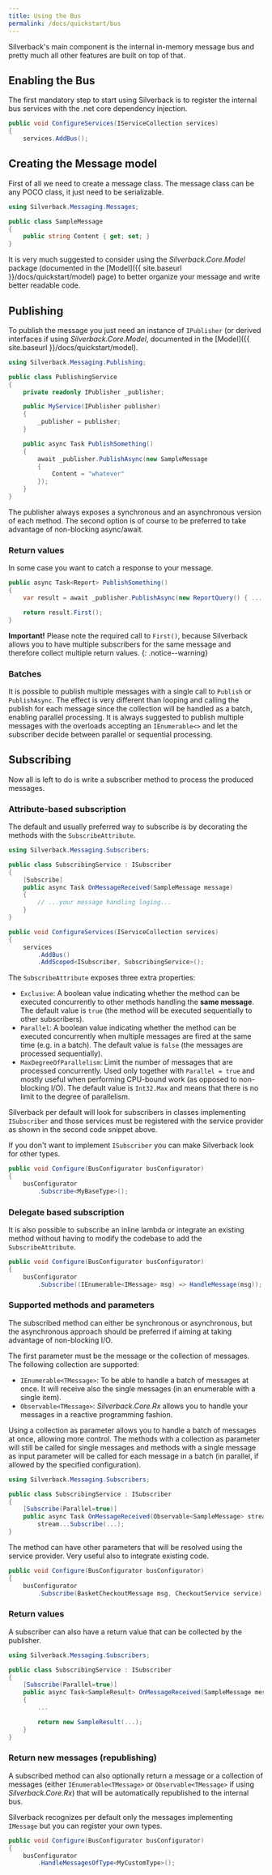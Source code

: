 ```yaml
---
title: Using the Bus
permalink: /docs/quickstart/bus
---
```


Silverback's main component is the internal in-memory message bus and pretty much all other features are built on top of that.

## Enabling the Bus

The first mandatory step to start using Silverback is to register the internal bus services with the .net core dependency injection.

```c#
public void ConfigureServices(IServiceCollection services)
{
    services.AddBus();
```

## Creating the Message model

First of all we need to create a message class. The message class can be any POCO class, it just need to be serializable.

```c#
using Silverback.Messaging.Messages;

public class SampleMessage
{
    public string Content { get; set; }
}
```

It is very much suggested to consider using the _Silverback.Core.Model_ package (documented in the [Model]({{ site.baseurl }}/docs/quickstart/model) page) to better organize your message and write better readable code.

## Publishing

To publish the message you just need an instance of `IPublisher` (or derived interfaces if using _Silverback.Core.Model_, documented in the [Model]({{ site.baseurl }}/docs/quickstart/model).

```c#
using Silverback.Messaging.Publishing;

public class PublishingService
{
    private readonly IPublisher _publisher;

    public MyService(IPublisher publisher)
    {
        _publisher = publisher;
    }

    public async Task PublishSomething()
    {
        await _publisher.PublishAsync(new SampleMessage 
        { 
            Content = "whatever"
        });
    }
}
```

The publisher always exposes a synchronous and an asynchronous version of each method. The second option is of course to be preferred to take advantage of non-blocking async/await.

### Return values

In some case you want to catch a response to your message.

```c#
public async Task<Report> PublishSomething()
{
    var result = await _publisher.PublishAsync(new ReportQuery() { ... });

    return result.First();
}
```

**Important!** Please note the required call to `First()`, because Silverback allows you to have multiple subscribers for the same message and therefore collect multiple return values.
{: .notice--warning}

### Batches

It is possible to publish multiple messages with a single call to `Publish` or `PublishAsync`. The effect is very different than looping and calling the publish for each message since the collection will be handled as a batch, enabling parallel processing. It is always suggested to publish multiple messages with the overloads accepting an `IEnumerable<>` and let the subscriber decide between parallel or sequential processing.

## Subscribing

Now all is left to do is write a subscriber method to process the produced messages.

### Attribute-based subscription

The default and usually preferred way to subscribe is by decorating the methods with the `SubscribeAttribute`.

```c#
using Silverback.Messaging.Subscribers;

public class SubscribingService : ISubscriber
{
    [Subscribe]
    public async Task OnMessageReceived(SampleMessage message)
    {
        // ...your message handling loging...
    }
}
```
```c#
public void ConfigureServices(IServiceCollection services)
{
    services
        .AddBus()
        .AddScoped<ISubscriber, SubscribingService>();
```

The `SubscribeAttribute` exposes three extra properties:
* `Exclusive`: A boolean value indicating whether the method can be executed concurrently to other methods handling the **same message**. The default value is `true` (the method will be executed sequentially to other subscribers).
* `Parallel`: A boolean value indicating whether the method can be executed concurrently when multiple messages are fired at the same time (e.g. in a batch). The default value is `false` (the messages are processed sequentially).
* `MaxDegreeOfParallelism`: Limit the number of messages that are processed concurrently. Used only together with `Parallel = true` and mostly useful when performing CPU-bound work (as opposed to non-blocking I/O). The default value is `Int32.Max` and means that there is no limit to the degree of parallelism.

Silverback per default will look for subscribers in classes implementing `ISubscriber` and those services must be registered with the service provider as shown in the second code snippet above. 

If you don't want to implement `ISubscriber` you can make Silverback look for other types.

```c#
public void Configure(BusConfigurator busConfigurator)
{
    busConfigurator
        .Subscribe<MyBaseType>();
```

### Delegate based subscription

It is also possible to subscribe an inline lambda or integrate an existing method without having to modify the codebase to add the `SubscribeAttribute`.

```c#
public void Configure(BusConfigurator busConfigurator)
{
    busConfigurator
        .Subscribe((IEnumerable<IMessage> msg) => HandleMessage(msg));
```

### Supported methods and parameters

The subscribed method can either be synchronous or asynchronous, but the asynchronous approach should be preferred if aiming at taking advantage of non-blocking I/O.

The first parameter must be the message or the collection of messages.
The following collection are supported:
* `IEnumerable<TMessage>`: To be able to handle a batch of messages at once. It will receive also the single messages (in an enumerable with a single item).
* `Observable<TMessage>`: _Silverback.Core.Rx_ allows you to handle your messages in a reactive programming fashion.

Using a collection as parameter allows you to handle a batch of messages at once, allowing more control. The methods with a collection as parameter will still be called for single messages and methods with a single message as input parameter will be called for each message in a batch (in parallel, if allowed by the specified configuration).

```c#
using Silverback.Messaging.Subscribers;

public class SubscribingService : ISubscriber
{
    [Subscribe(Parallel=true)]
    public async Task OnMessageReceived(Observable<SampleMessage> stream) =>
        stream...Subscribe(...);
}
```
The method can have other parameters that will be resolved using the service provider. Very useful also to integrate existing code.

```c#
public void Configure(BusConfigurator busConfigurator)
{
    busConfigurator
        .Subscribe(BasketCheckoutMessage msg, CheckoutService service) => service.Handle(msg));
```

### Return values

A subscriber can also have a return value that can be collected by the publisher.

```c#
using Silverback.Messaging.Subscribers;

public class SubscribingService : ISubscriber
{
    [Subscribe(Parallel=true)]
    public async Task<SampleResult> OnMessageReceived(SampleMessage message)
    {
        ...

        return new SampleResult(...);
    }
}
```

### Return new messages (republishing)

A subscribed method can also optionally return a message or a collection of messages (either `IEnumerable<TMessage>` or `Observable<TMessage>` if using _Silverback.Core.Rx_) that will be automatically republished to the internal bus.

Silverback recognizes per default only the messages implementing `IMessage` but you can register your own types.

```c#
public void Configure(BusConfigurator busConfigurator)
{
    busConfigurator
        .HandleMessagesOfType<MyCustomType>();
```